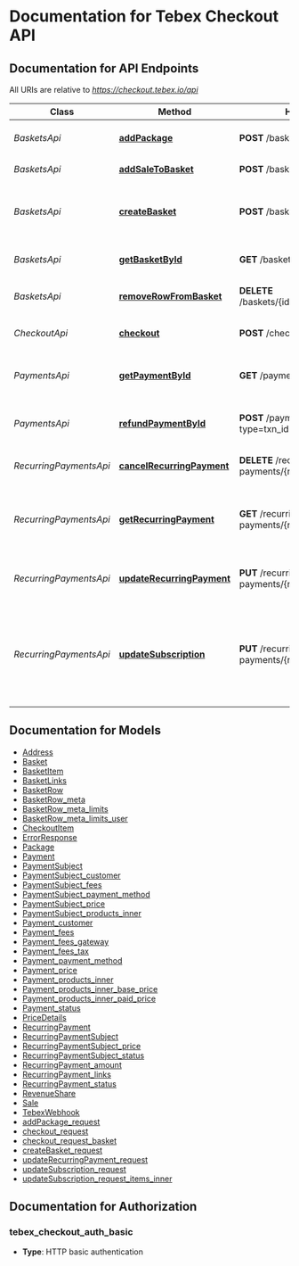 # Documentation for Tebex Checkout API

<a name="documentation-for-api-endpoints"></a>
## Documentation for API Endpoints

All URIs are relative to *https://checkout.tebex.io/api*

| Class | Method | HTTP request | Description |
|------------ | ------------- | ------------- | -------------|
| *BasketsApi* | [**addPackage**](Apis/BasketsApi.md#addpackage) | **POST** /baskets/{ident}/packages | Add a package to the basket |
*BasketsApi* | [**addSaleToBasket**](Apis/BasketsApi.md#addsaletobasket) | **POST** /baskets/{ident}/sales | Add a sale to the basket |
*BasketsApi* | [**createBasket**](Apis/BasketsApi.md#createbasket) | **POST** /baskets | Create a basket that can be used to pay for items |
*BasketsApi* | [**getBasketById**](Apis/BasketsApi.md#getbasketbyid) | **GET** /baskets/{ident} | Fetch a basket by its identifier |
*BasketsApi* | [**removeRowFromBasket**](Apis/BasketsApi.md#removerowfrombasket) | **DELETE** /baskets/{ident}/packages/{rows.id} | Remove a row from the basket |
| *CheckoutApi* | [**checkout**](Apis/CheckoutApi.md#checkout) | **POST** /checkout | Create a checkout request |
| *PaymentsApi* | [**getPaymentById**](Apis/PaymentsApi.md#getpaymentbyid) | **GET** /payments/{txnId}?type&#x3D;txn_id | Fetch a payment by its transaction ID |
*PaymentsApi* | [**refundPaymentById**](Apis/PaymentsApi.md#refundpaymentbyid) | **POST** /payments/{txnId}/refund?type&#x3D;txn_id | Refund a payment by its transaction ID |
| *RecurringPaymentsApi* | [**cancelRecurringPayment**](Apis/RecurringPaymentsApi.md#cancelrecurringpayment) | **DELETE** /recurring-payments/{reference} | Cancel a recurring payment |
*RecurringPaymentsApi* | [**getRecurringPayment**](Apis/RecurringPaymentsApi.md#getrecurringpayment) | **GET** /recurring-payments/{reference} | Fetch a recurring payment (subscription) by its reference |
*RecurringPaymentsApi* | [**updateRecurringPayment**](Apis/RecurringPaymentsApi.md#updaterecurringpayment) | **PUT** /recurring-payments/{reference}/status | Pause or reactivate a recurring payment |
*RecurringPaymentsApi* | [**updateSubscription**](Apis/RecurringPaymentsApi.md#updatesubscription) | **PUT** /recurring-payments/{reference} | Update a subscription with a new product / amount to pay - replacing the existing product |


<a name="documentation-for-models"></a>
## Documentation for Models

 - [Address](./Models/Address.md)
 - [Basket](./Models/Basket.md)
 - [BasketItem](./Models/BasketItem.md)
 - [BasketLinks](./Models/BasketLinks.md)
 - [BasketRow](./Models/BasketRow.md)
 - [BasketRow_meta](./Models/BasketRow_meta.md)
 - [BasketRow_meta_limits](./Models/BasketRow_meta_limits.md)
 - [BasketRow_meta_limits_user](./Models/BasketRow_meta_limits_user.md)
 - [CheckoutItem](./Models/CheckoutItem.md)
 - [ErrorResponse](./Models/ErrorResponse.md)
 - [Package](./Models/Package.md)
 - [Payment](./Models/Payment.md)
 - [PaymentSubject](./Models/PaymentSubject.md)
 - [PaymentSubject_customer](./Models/PaymentSubject_customer.md)
 - [PaymentSubject_fees](./Models/PaymentSubject_fees.md)
 - [PaymentSubject_payment_method](./Models/PaymentSubject_payment_method.md)
 - [PaymentSubject_price](./Models/PaymentSubject_price.md)
 - [PaymentSubject_products_inner](./Models/PaymentSubject_products_inner.md)
 - [Payment_customer](./Models/Payment_customer.md)
 - [Payment_fees](./Models/Payment_fees.md)
 - [Payment_fees_gateway](./Models/Payment_fees_gateway.md)
 - [Payment_fees_tax](./Models/Payment_fees_tax.md)
 - [Payment_payment_method](./Models/Payment_payment_method.md)
 - [Payment_price](./Models/Payment_price.md)
 - [Payment_products_inner](./Models/Payment_products_inner.md)
 - [Payment_products_inner_base_price](./Models/Payment_products_inner_base_price.md)
 - [Payment_products_inner_paid_price](./Models/Payment_products_inner_paid_price.md)
 - [Payment_status](./Models/Payment_status.md)
 - [PriceDetails](./Models/PriceDetails.md)
 - [RecurringPayment](./Models/RecurringPayment.md)
 - [RecurringPaymentSubject](./Models/RecurringPaymentSubject.md)
 - [RecurringPaymentSubject_price](./Models/RecurringPaymentSubject_price.md)
 - [RecurringPaymentSubject_status](./Models/RecurringPaymentSubject_status.md)
 - [RecurringPayment_amount](./Models/RecurringPayment_amount.md)
 - [RecurringPayment_links](./Models/RecurringPayment_links.md)
 - [RecurringPayment_status](./Models/RecurringPayment_status.md)
 - [RevenueShare](./Models/RevenueShare.md)
 - [Sale](./Models/Sale.md)
 - [TebexWebhook](./Models/TebexWebhook.md)
 - [addPackage_request](./Models/addPackage_request.md)
 - [checkout_request](./Models/checkout_request.md)
 - [checkout_request_basket](./Models/checkout_request_basket.md)
 - [createBasket_request](./Models/createBasket_request.md)
 - [updateRecurringPayment_request](./Models/updateRecurringPayment_request.md)
 - [updateSubscription_request](./Models/updateSubscription_request.md)
 - [updateSubscription_request_items_inner](./Models/updateSubscription_request_items_inner.md)


<a name="documentation-for-authorization"></a>
## Documentation for Authorization

<a name="tebex_checkout_auth_basic"></a>
### tebex_checkout_auth_basic

- **Type**: HTTP basic authentication

